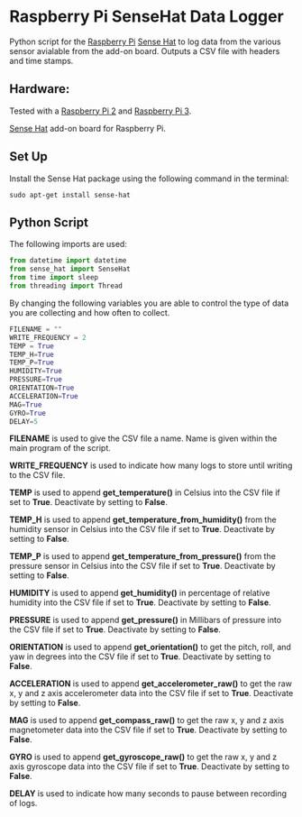 # Raspberry Pi SenseHat Data Logger

Python script for the [Raspberry Pi](https://www.raspberrypi.org/) [Sense Hat](https://www.raspberrypi.org/products/sense-hat/) to log data from the various sensor avialable from the add-on board. Outputs a CSV file with headers and time stamps.

## Hardware:

Tested with a [Raspberry Pi 2](https://www.raspberrypi.org/products/raspberry-pi-2-model-b/) and [Raspberry Pi 3](https://www.raspberrypi.org/products/raspberry-pi-3-model-b/).

[Sense Hat](https://www.raspberrypi.org/products/sense-hat/) add-on board for Raspberry Pi.

## Set Up

Install the Sense Hat package using the following command in the terminal:

`sudo apt-get install sense-hat`

## Python Script

The following imports are used:

```python
from datetime import datetime
from sense_hat import SenseHat
from time import sleep
from threading import Thread
```

By changing the following variables you are able to control the type of data you are collecting and how often to collect.

```python
FILENAME = ""
WRITE_FREQUENCY = 2
TEMP = True
TEMP_H=True
TEMP_P=True
HUMIDITY=True
PRESSURE=True
ORIENTATION=True
ACCELERATION=True
MAG=True
GYRO=True
DELAY=5
```

**FILENAME** is used to give the CSV file a name. Name is given within the main program of the script.

**WRITE_FREQUENCY** is used to indicate how many logs to store until writing to the CSV file.

**TEMP** is used to append **get_temperature()** in Celsius into the CSV file if set to **True**. Deactivate by setting to **False**.

**TEMP_H** is used to append **get_temperature_from_humidity()** from the humidity sensor in Celsius into the CSV file if set to **True**. Deactivate by setting to **False**.

**TEMP_P** is used to append **get_temperature_from_pressure()** from the pressure sensor in Celsius into the CSV file if set to **True**. Deactivate by setting to **False**.

**HUMIDITY** is used to append **get_humidity()** in percentage of relative humidity into the CSV file if set to **True**. Deactivate by setting to **False**.

**PRESSURE** is used to append **get_pressure()** in Millibars of pressure into the CSV file if set to **True**. Deactivate by setting to **False**.

**ORIENTATION** is used to append **get_orientation()** to get the pitch, roll, and yaw in degrees into the CSV file if set to **True**. Deactivate by setting to **False**.

**ACCELERATION** is used to append **get_accelerometer_raw()** to get the raw x, y and z axis accelerometer data into the CSV file if set to **True**. Deactivate by setting to **False**.

**MAG** is used to append **get_compass_raw()** to get the raw x, y and z axis magnetometer data into the CSV file if set to **True**. Deactivate by setting to **False**.

**GYRO** is used to append **get_gyroscope_raw()** to get the raw x, y and z axis gyroscope data into the CSV file if set to **True**. Deactivate by setting to **False**.

**DELAY** is used to indicate how many seconds to pause between recording of logs.

